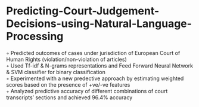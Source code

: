 # Predicting-Court-Judgement-Decisions-using-Natural-Language-Processing

◦ Predicted outcomes of cases under jurisdiction of European Court of Human Rights (violation/non-violation of articles) \
◦ Used Tf-idf & N-grams representations and Feed Forward Neural Network & SVM classifier for binary classification \
◦ Experimented with a new predective approach by estimating weighted scores based on the presence of +ve/-ve features \
◦ Analyzed predictive accuracy of different combinations of court transcripts’ sections and achieved 96.4% accuracy 

